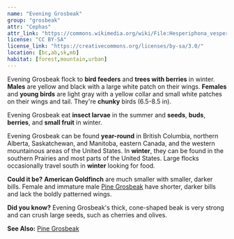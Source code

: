 ```yaml
---
name: "Evening Grosbeak"
group: "grosbeak"
attr: "Cephas"
attr_link: "https://commons.wikimedia.org/wiki/File:Hesperiphona_vespertina_CT3.jpg"
license: "CC BY-SA"
license_link: "https://creativecommons.org/licenses/by-sa/3.0/"
location: [bc,ab,sk,mb]
habitat: [forest,mountain,urban]
---
```

Evening Grosbeak flock to **bird feeders** and **trees with berries** in winter. **Males** are yellow and black with a large white patch on their wings. **Females** and **young birds** are light gray with a yellow collar and small white patches on their wings and tail. They're **chunky** birds (6.5-8.5 in).

Evening Grosbeak eat **insect larvae** in the summer and **seeds**, **buds**, **berries**, and **small fruit** in winter.

Evening Grosbeak can be found **year-round** in British Columbia, northern Alberta, Saskatchewan, and Manitoba, eastern Canada, and the western mountainous areas of the United States. In **winter**, they can be found in the southern Prairies and most parts of the United States. Large flocks occasionally travel south in **winter** looking for food.

**Could it be?** **American Goldfinch** are much smaller with smaller, darker bills. Female and immature male [Pine Grosbeak](/birds/pinegros/) have shorter, darker bills and lack the boldly patterned wings.

**Did you know?** Evening Grosbeak's thick, cone-shaped beak is very strong and can crush large seeds, such as cherries and olives.

<!-- generated, do not edit -->
**See Also:**
[Pine Grosbeak](/birds/pinegros/)
